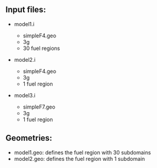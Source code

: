 Input files:
------------

* model1.i
	- simpleF4.geo
	- 3g
	- 30 fuel regions

* model2.i
	- simpleF4.geo
	- 3g
	- 1 fuel region

* model3.i
	- simpleF7.geo
	- 3g
	- 1 fuel region

Geometries:
-----------
* model1.geo: defines the fuel region with 30 subdomains
* model2.geo: defines the fuel region with 1 subdomain
